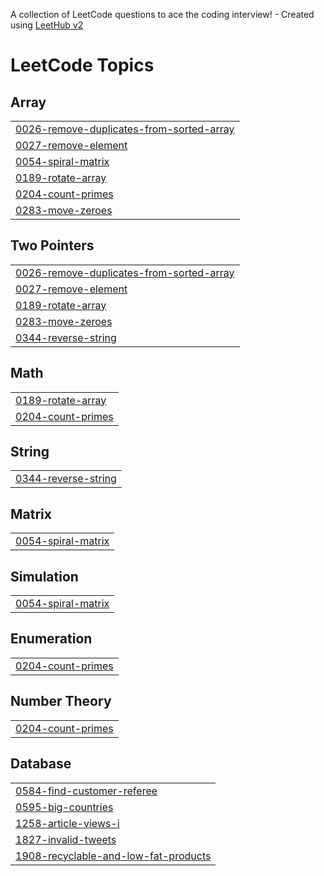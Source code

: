 A collection of LeetCode questions to ace the coding interview! - Created using [LeetHub v2](https://github.com/arunbhardwaj/LeetHub-2.0)
<!---LeetCode Topics Start-->
# LeetCode Topics
## Array
|  |
| ------- |
| [0026-remove-duplicates-from-sorted-array](https://github.com/Priyanshujoshi7/Leetcode-/tree/master/0026-remove-duplicates-from-sorted-array) |
| [0027-remove-element](https://github.com/Priyanshujoshi7/Leetcode-/tree/master/0027-remove-element) |
| [0054-spiral-matrix](https://github.com/Priyanshujoshi7/Leetcode-/tree/master/0054-spiral-matrix) |
| [0189-rotate-array](https://github.com/Priyanshujoshi7/Leetcode-/tree/master/0189-rotate-array) |
| [0204-count-primes](https://github.com/Priyanshujoshi7/Leetcode-/tree/master/0204-count-primes) |
| [0283-move-zeroes](https://github.com/Priyanshujoshi7/Leetcode-/tree/master/0283-move-zeroes) |
## Two Pointers
|  |
| ------- |
| [0026-remove-duplicates-from-sorted-array](https://github.com/Priyanshujoshi7/Leetcode-/tree/master/0026-remove-duplicates-from-sorted-array) |
| [0027-remove-element](https://github.com/Priyanshujoshi7/Leetcode-/tree/master/0027-remove-element) |
| [0189-rotate-array](https://github.com/Priyanshujoshi7/Leetcode-/tree/master/0189-rotate-array) |
| [0283-move-zeroes](https://github.com/Priyanshujoshi7/Leetcode-/tree/master/0283-move-zeroes) |
| [0344-reverse-string](https://github.com/Priyanshujoshi7/Leetcode-/tree/master/0344-reverse-string) |
## Math
|  |
| ------- |
| [0189-rotate-array](https://github.com/Priyanshujoshi7/Leetcode-/tree/master/0189-rotate-array) |
| [0204-count-primes](https://github.com/Priyanshujoshi7/Leetcode-/tree/master/0204-count-primes) |
## String
|  |
| ------- |
| [0344-reverse-string](https://github.com/Priyanshujoshi7/Leetcode-/tree/master/0344-reverse-string) |
## Matrix
|  |
| ------- |
| [0054-spiral-matrix](https://github.com/Priyanshujoshi7/Leetcode-/tree/master/0054-spiral-matrix) |
## Simulation
|  |
| ------- |
| [0054-spiral-matrix](https://github.com/Priyanshujoshi7/Leetcode-/tree/master/0054-spiral-matrix) |
## Enumeration
|  |
| ------- |
| [0204-count-primes](https://github.com/Priyanshujoshi7/Leetcode-/tree/master/0204-count-primes) |
## Number Theory
|  |
| ------- |
| [0204-count-primes](https://github.com/Priyanshujoshi7/Leetcode-/tree/master/0204-count-primes) |
## Database
|  |
| ------- |
| [0584-find-customer-referee](https://github.com/Priyanshujoshi7/Leetcode-/tree/master/0584-find-customer-referee) |
| [0595-big-countries](https://github.com/Priyanshujoshi7/Leetcode-/tree/master/0595-big-countries) |
| [1258-article-views-i](https://github.com/Priyanshujoshi7/Leetcode-/tree/master/1258-article-views-i) |
| [1827-invalid-tweets](https://github.com/Priyanshujoshi7/Leetcode-/tree/master/1827-invalid-tweets) |
| [1908-recyclable-and-low-fat-products](https://github.com/Priyanshujoshi7/Leetcode-/tree/master/1908-recyclable-and-low-fat-products) |
<!---LeetCode Topics End-->